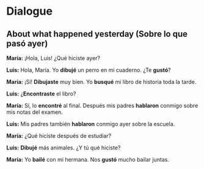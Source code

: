 # Dialogue

## About what happened yesterday (Sobre lo que pasó ayer)

**María:** ¡Hola, Luis! ¿Qué hiciste ayer?

**Luis:** Hola, María. Yo **dibujé** un perro en mi cuaderno. ¿Te **gustó**?

**María:** ¡Sí! **Dibujaste** muy bien. Yo **busqué** mi libro de historia toda la tarde.

**Luis:** ¿**Encontraste** el libro?

**María:** Sí, lo **encontré** al final. Después mis padres **hablaron** conmigo sobre mis notas del examen.

**Luis:** Mis padres también **hablaron** conmigo ayer sobre la escuela.

**María:** ¿Qué hiciste después de estudiar?

**Luis:** **Dibujé** más animales. ¿Y tú qué hiciste?

**María:** Yo **bailé** con mi hermana. Nos **gustó** mucho bailar juntas.